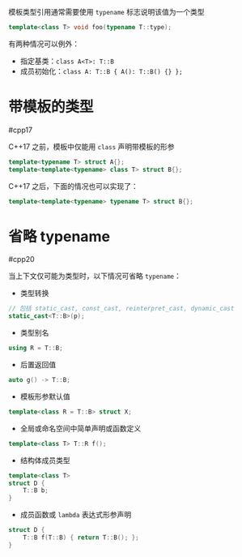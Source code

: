 模板类型引用通常需要使用 `typename` 标志说明该值为一个类型

```cpp
template<class T> void foo(typename T::type);
```

有两种情况可以例外：
* 指定基类：`class A<T>: T::B`
* 成员初始化：`class A: T::B { A(): T::B() {} };`
# 带模板的类型
#cpp17 

C++17 之前，模板中仅能用 `class` 声明带模板的形参

```cpp
template<typename T> struct A{};
template<template<typename> class T> struct B{};
```

C++17 之后，下面的情况也可以实现了：

```cpp
template<template<typename> typename T> struct B{};
```
# 省略 typename
#cpp20 

当上下文仅可能为类型时，以下情况可省略 `typename`：

* 类型转换

```cpp
// 包括 static_cast, const_cast, reinterpret_cast, dynamic_cast
static_cast<T::B>(p);
```

* 类型别名

```cpp
using R = T::B;
```

* 后置返回值

```cpp
auto g() -> T::B;
```

* 模板形参默认值

```cpp
template<class R = T::B> struct X;
```

* 全局或命名空间中简单声明或函数定义

```cpp
template<class T> T::R f();
```

* 结构体成员类型

```cpp
template<class T>
struct D {
    T::B b;
}
```

* 成员函数或 `lambda` 表达式形参声明

```cpp
struct D {
    T::B f(T::B) { return T::B(); };
}
```
